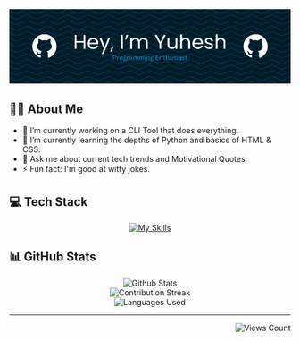 <div align="center">
  
<img src="Github-Profile-Banner.png">

</div>

## 🤘🏻 About Me

- 🔭 I’m currently working on a CLI Tool that does everything.
- 🌱 I’m currently learning the depths of Python and basics of HTML & CSS.
- 💬 Ask me about current tech trends and Motivational Quotes.
- ⚡ Fun fact: I'm good at witty jokes.



## 💻 Tech Stack

<div align="center">
  
[![My Skills](https://skillicons.dev/icons?i=python,css,html,md,git,github,pycharm&theme=dark)](#)

</div>

## 📊 GitHub Stats

<div align="center">
  
![Github Stats](https://github-readme-stats.vercel.app/api?username=YuheshPandian&theme=tokyonight&hide_border=true&include_all_commits=true&count_private=true)<br/>
![Contribution Streak](https://github-readme-streak-stats.herokuapp.com/?user=YuheshPandian&theme=tokyonight&hide_border=true)<br/>
![Languages Used](https://github-readme-stats.vercel.app/api/top-langs/?username=YuheshPandian&theme=tokyonight&hide_border=true&include_all_commits=true&count_private=true&layout=pie)

</div>

<hr>

<div align="right">
  
![Views Count](https://komarev.com/ghpvc/?username=YuheshPandian&style=flat-square)

</div>

